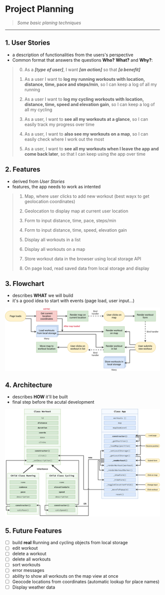 # Project Planning

> _Some basic planing techniques_

---

## 1. User Stories

- a description of functionalities from the users's perspective
- Common format that answers the questions **Who?** **What?** and **Why?**:

> 0. As a **_[type of user]_**, I want **_[an action]_** so that **_[a benefit]_**
>
> 1. As a user I want to **log my running workouts with location, distance, time, pace and steps/min**, so I can keep a log of all my running
>
> 2. As a user I want to **log my cycling workouts with location, distance, time, speed and elevation gain**, so I can keep a log of all my cycling
>
> 3. As a user, I want to **see all my workouts at a glance**, so I can easily track my progress over time
>
> 4. As a user, I want to **also see my workouts on a map**, so I can easily check where I work out the most
>
> 5. As a user, I want to **see all my workouts when I leave the app and come back later**, so that I can keep using the app over time

## 2. Features

- derived from _User Stories_
- features, the app needs to work as intented

> 1. Map, where user clicks to add new workout (best wayx to get geolocation coordinates)
>
> 2. Geolocation to display map at current user location
>
> 3. Form to input distance, time, pace, steps/min
>
> 4. Form to input distance, time, speed, elevation gain
>
> 5. Display all workouts in a list
>
> 6. Display all workouts on a map
>
> 7. Store workout data in the browser using local storage API
>
> 8. On page load, read saved data from local storage and display

## 3. Flowchart

- describes **WHAT** we will build
- it's a good idea to start with events (page load, user input...)

![Flowchart](Mapty-flowchart.png)

## 4. Architecture

- describes **HOW** it'll be built
- final step before the acutal development

![Feature Chart](Mapty-architecture-final.png)

## 5. Future Features

- [ ] build **real** Running and cycling objects from local storage
- [ ] edit workout
- [ ] delete a workout
- [ ] delete all workouts
- [ ] sort workouts
- [ ] error messages
- [ ] ability to show all workouts on the map view at once
- [ ] Geocode locations from coordinates (automatic lookup for place names)
- [ ] Display weather data
